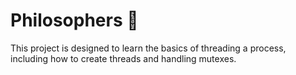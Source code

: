 # Philosophers 🤔

This project is designed to learn the basics of threading a process,
including how to create threads and handling mutexes.
